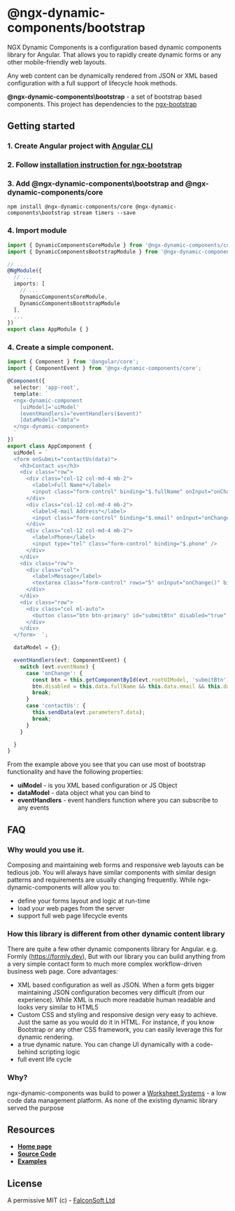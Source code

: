 # @ngx-dynamic-components/bootstrap

NGX Dynamic Components is a configuration based dynamic components library for Angular. That allows you to rapidly create dynamic forms or any other mobile-friendly web layouts.

Any web content can be dynamically rendered from JSON or XML based configuration with a full support of lifecycle hook methods.

**@ngx-dynamic-components\bootstrap** - a set of bootstrap based components. This project has dependencies to the [ngx-bootstrap](https://valor-software.com/ngx-bootstrap)

## Getting started

### 1. Create Angular project with [Angular CLI](https://cli.angular.io/)
### 2. Follow [installation instruction for ngx-bootstrap](https://valor-software.com/ngx-bootstrap/#/documentation#getting-started)
### 3. Add **@ngx-dynamic-components\bootstrap** and **@ngx-dynamic-components/core**

`npm install @ngx-dynamic-components/core @ngx-dynamic-components\bootstrap stream timers --save`

### 4. Import module

```ts
import { DynamicComponentsCoreModule } from '@ngx-dynamic-components/core';
import { DynamicComponentsBootstrapModule } from '@ngx-dynamic-components/bootstrap';

// ...
@NgModule({
  // ...
  imports: [
    // ...
    DynamicComponentsCoreModule,
    DynamicComponentsBootstrapModule
  ],
  ...
})
export class AppModule { }
```
### 4. Create a simple component.

```ts
import { Component } from '@angular/core';
import { ComponentEvent } from '@ngx-dynamic-components/core';

@Component({
  selector: 'app-root',
  template: `
  <ngx-dynamic-component
    [uiModel]='uiModel'
    (eventHandlers)="eventHandlers($event)"
    [dataModel]="data">
  </ngx-dynamic-component>
  `
})
export class AppComponent {
  uiModel = `
  <form onSubmit="contactUs(data)">
    <h3>Contact us</h3>
    <div class="row">
      <div class="col-12 col-md-4 mb-2">
        <label>Full Name*</label>
        <input class="form-control" binding="$.fullName" onInput="onChange()" required="true" />
      </div>
      <div class="col-12 col-md-4 mb-2">
        <label>E-mail Address*</label>
        <input class="form-control" binding="$.email" onInput="onChange()" required="true" />
      </div>
      <div class="col-12 col-md-4 mb-2">
        <label>Phone</label>
        <input type="tel" class="form-control" binding="$.phone" />
      </div>
    </div>
    <div class="row">
      <div class="col">
        <label>Message</label>
        <textarea class="form-control" rows="5" onInput="onChange()" binding="$.message" required="true" />
      </div>
    </div>
    <div class="row">
      <div class="col ml-auto">
        <button class="btn btn-primary" id="submitBtn" disabled="true" type="submit">SEND MESSAGE</button>
      </div>
    </div>
  </form>  `;

  dataModel = {};

  eventHandlers(evt: ComponentEvent) {
    switch (evt.eventName) {
      case 'onChange': {
        const btn = this.getComponentById(evt.rootUIModel, 'submitBtn') as any;
        btn.disabled = this.data.fullName && this.data.email && this.data.message ? undefined : true;
        break;
      }
      case 'contactUs': {
        this.sendData(evt.parameters?.data);
        break;
      }
    }

  }
}

```

From the example above you see that you can use most of bootstrap functionality and have the following properties:
 - **uiModel** - is you XML based configuration or JS Object
 - **dataModel** - data object what you can bind to
 - **eventHandlers** - event handlers function where you can subscribe to any events

## FAQ

### Why would you use it.

Composing and maintaining web forms and responsive web layouts can be tedious job. You will always have similar components with similar design patterns and requirements are usually changing frequently. While ngx-dynamic-components will allow you to:
 - define your forms layout and logic at run-time
 - load your web pages from the server
 - support full web page lifecycle events

### How this library is different from other dynamic content library

There are quite a few other dynamic components library for Angular. e.g. Formly (https://formly.dev), But with our library you can build anything from a very simple contact form to much more complex workflow-driven business web page. Core advantages:
 - XML based configuration as well as JSON. When a form gets bigger maintaining JSON configuration becomes very difficult (from our experience). While XML is much more readable human readable and looks very similar to HTML5
 - Custom CSS and styling and responsive design very easy to achieve. Just the same as you would do it in HTML. For instance, if you know Bootstrap or any other CSS framework, you can easily leverage this for dynamic rendering.
 - a true dynamic nature. You can change UI dynamically with a code-behind scripting logic
 - full event life cycle

### Why?

ngx-dynamic-components was build to power a [Worksheet Systems](https://worksheet.systems) - a low code data management platform. As none of the existing dynamic library served the purpose


## Resources
 - [**Home page**](https://falconsoft.github.io/ngx-dynamic-components/)
 - [**Source Code**](https://github.com/FalconSoft/ngx-dynamic-components)
 - [**Examples**](https://github.com/FalconSoft/ngx-dynamic-components-examples)

## License

A permissive MIT (c) - [FalconSoft Ltd](https://falconsoft-ltd.com)
